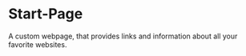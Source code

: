 # Start-Page
A custom webpage, that provides links and information about all your favorite websites.
